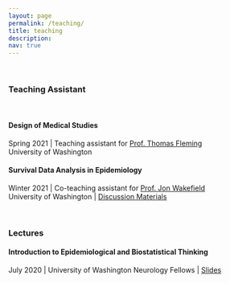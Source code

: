 ```yaml
---
layout: page
permalink: /teaching/
title: teaching
description: 
nav: true
---
```


<br />

### Teaching Assistant
<br />

#### Design of Medical Studies
Spring 2021 | Teaching assistant for [Prof. Thomas Fleming](https://www.biostat.washington.edu/people/thomas-fleming)
<br />
University of Washington

#### Survival Data Analysis in Epidemiology
Winter 2021 | Co-teaching assistant for [Prof. Jon Wakefield](https://faculty.washington.edu/jonno/)
<br />
University of Washington | [Discussion Materials](https://github.com/mbannick/survival-discussion-section)

<br />

### Lectures

#### Introduction to Epidemiological and Biostatistical Thinking
July 2020 | University of Washington Neurology Fellows | [Slides](https://github.com/mbannick/uw-neurology-fellows/blob/master/slides/biostats_I.pdf)
